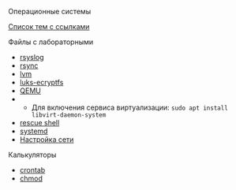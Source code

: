 Операционные системы

[Список тем с ссылками](https://69darling69.github.io/op/)

Файлы с лабораторными
+ [rsyslog](rsyslog.pdf)
+ [rsync](rsync.pdf)
+ [lvm](lvm.pdf)
+ [luks-ecryptfs](luks-ecryptfs.pdf)
+ [QEMU](QEMU.pdf)
+ + Для включения сервиса виртуализации: `sudo apt install libvirt-daemon-system`
+ [rescue shell](https://www.linuxtechi.com/boot-ubuntu-20-04-rescue-emergency-mode/)
+ [systemd](SystemD.pdf)
+ [Настройка сети](ethernet.pdf)

Калькуляторы
+ [crontab](https://crontab.guru/)
+ [chmod](https://chmod-calculator.com/)
